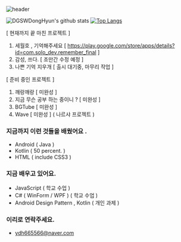 ![header](https://capsule-render.vercel.app/api?type=wave&color=gradient&height=250&section=header&text=안녕하세요%20%20👋&fontSize=60&fontAlignY=35)


![DGSWDongHyun's github stats](https://github-readme-stats.vercel.app/api?username=DGSWDongHyun&show_icons=true&theme=cobalt)  [![Top Langs](https://github-readme-stats.vercel.app/api/top-langs/?username=DGSWDongHyun&layout=compact)](https://github.com/anuraghazra/github-readme-stats)

[ 현재까지 끝 마친 프로젝트 ] 

1. 세월호 , 기억해주세요 [ https://play.google.com/store/apps/details?id=com.solo_dev.remember_final ]
2. 감성, 쓰다. [ 조만간 수정 예정 ]
3. 나쁜 기억 지우개 [ 출시 대기중, 마무리 작업 ]

[ 준비 중인 프로젝트 ]

1. 깨랑깨랑 [ 미완성 ]
2. 지금 무슨 공부 하는 중이니 ? [ 미완성 ]
3. BGTube [ 미완성 ]
4. Wave [ 미완성 ] ( 나르샤 프로젝트 )


### 지금까지 이런 것들을 배웠어요 .

- Android ( Java )
- Kotlin ( 50 percent. )
- HTML ( include CSS3 )

### 지금 배우고 있어요.

- JavaScript ( 학교 수업 )
- C# ( WinForm / WPF ) ( 학교 수업 )
- Android Design Pattern , Kotlin ( 개인 과제 )

### 이리로 연락주세요.

- ydh665566@naver.com


